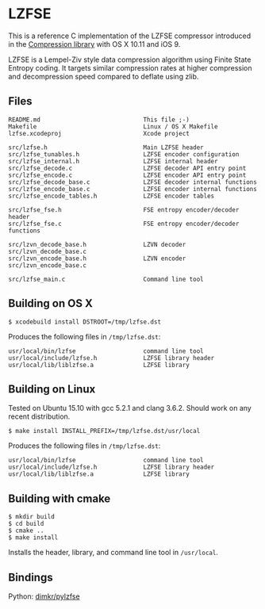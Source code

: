 LZFSE
=====

This is a reference C implementation of the LZFSE compressor introduced in the
[Compression library](https://developer.apple.com/library/mac/documentation/Performance/Reference/Compression/index.html) with OS X 10.11 and iOS 9.

LZFSE is a Lempel-Ziv style data compression algorithm using Finite State Entropy coding.
It targets similar compression rates at higher compression and decompression speed compared to deflate using zlib.

Files
-----
    README.md                             This file ;-)
    Makefile                              Linux / OS X Makefile
    lzfse.xcodeproj                       Xcode project

    src/lzfse.h                           Main LZFSE header
    src/lzfse_tunables.h                  LZFSE encoder configuration
    src/lzfse_internal.h                  LZFSE internal header
    src/lzfse_decode.c                    LZFSE decoder API entry point
    src/lzfse_encode.c                    LZFSE encoder API entry point
    src/lzfse_decode_base.c               LZFSE decoder internal functions
    src/lzfse_encode_base.c               LZFSE encoder internal functions
    src/lzfse_encode_tables.h             LZFSE encoder tables
    
    src/lzfse_fse.h                       FSE entropy encoder/decoder header
    src/lzfse_fse.c                       FSE entropy encoder/decoder functions
    
    src/lzvn_decode_base.h                LZVN decoder
    src/lzvn_decode_base.c
    src/lzvn_encode_base.h                LZVN encoder
    src/lzvn_encode_base.c
    
    src/lzfse_main.c                      Command line tool

Building on OS X
----------------

    $ xcodebuild install DSTROOT=/tmp/lzfse.dst

Produces the following files in `/tmp/lzfse.dst`:

    usr/local/bin/lzfse                   command line tool
    usr/local/include/lzfse.h             LZFSE library header
    usr/local/lib/liblzfse.a              LZFSE library

Building on Linux
-----------------

Tested on Ubuntu 15.10 with gcc 5.2.1 and clang 3.6.2. Should work on any recent distribution.

    $ make install INSTALL_PREFIX=/tmp/lzfse.dst/usr/local

Produces the following files in `/tmp/lzfse.dst`:

    usr/local/bin/lzfse                   command line tool
    usr/local/include/lzfse.h             LZFSE library header
    usr/local/lib/liblzfse.a              LZFSE library

Building with cmake
-------------------

    $ mkdir build
    $ cd build
    $ cmake ..
    $ make install

Installs the header, library, and command line tool in `/usr/local`.

Bindings
--------

Python: [dimkr/pylzfse](https://github.com/dimkr/pylzfse)

